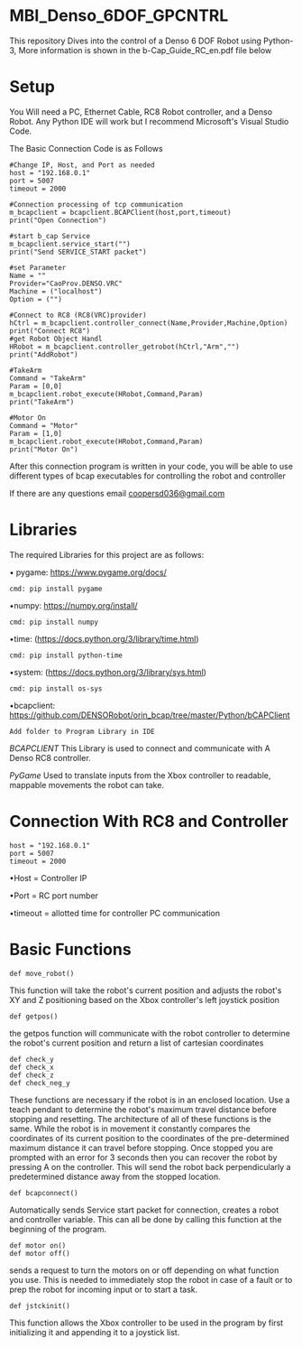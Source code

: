 # MBI_Denso_6DOF_GPCNTRL
This repository Dives into the control of a Denso 6 DOF Robot using Python-3, More information is shown in the b-Cap_Guide_RC_en.pdf file below

# Setup
You Will need a PC, Ethernet Cable, RC8 Robot controller, and a Denso Robot. Any Python IDE will work but I recommend
Microsoft's Visual Studio Code.

The Basic Connection Code is as Follows

    #Change IP, Host, and Port as needed
    host = "192.168.0.1"
    port = 5007
    timeout = 2000
    
    #Connection processing of tcp communication
    m_bcapclient = bcapclient.BCAPClient(host,port,timeout)
    print("Open Connection")
    
    #start b_cap Service
    m_bcapclient.service_start("")
    print("Send SERVICE_START packet")
    
    #set Parameter
    Name = ""
    Provider="CaoProv.DENSO.VRC"
    Machine = ("localhost")
    Option = ("")
    
    #Connect to RC8 (RC8(VRC)provider)
    hCtrl = m_bcapclient.controller_connect(Name,Provider,Machine,Option)
    print("Connect RC8")
    #get Robot Object Handl
    HRobot = m_bcapclient.controller_getrobot(hCtrl,"Arm","")
    print("AddRobot")
    
    #TakeArm
    Command = "TakeArm"
    Param = [0,0]
    m_bcapclient.robot_execute(HRobot,Command,Param)
    print("TakeArm")
    
    #Motor On
    Command = "Motor"
    Param = [1,0]
    m_bcapclient.robot_execute(HRobot,Command,Param)
    print("Motor On")

After this connection program is written in your code, you will be able to use different types of bcap executables for controlling the robot and controller

If there are any questions email coopersd036@gmail.com

# Libraries

The required Libraries for this project are as follows:

• pygame: https://www.pygame.org/docs/
    
    cmd: pip install pygame
  
•numpy: https://numpy.org/install/
    
    cmd: pip install numpy

•time: (https://docs.python.org/3/library/time.html)
    
    cmd: pip install python-time

•system: (https://docs.python.org/3/library/sys.html)
    
    cmd: pip install os-sys

•bcapclient: https://github.com/DENSORobot/orin_bcap/tree/master/Python/bCAPClient
    
    Add folder to Program Library in IDE

*BCAPCLIENT*
This Library is used to connect and communicate with A Denso RC8 controller.

*PyGame* 
Used to translate inputs from the Xbox controller to readable, mappable movements the robot can take.

# Connection With RC8 and Controller
    host = "192.168.0.1"
    port = 5007
    timeout = 2000
•Host = Controller IP

•Port = RC port number

•timeout = allotted time for controller PC communication


# Basic Functions
        
    def move_robot()
This function will take the robot's current position and adjusts the robot's XY and Z positioning based on the Xbox controller's left joystick position

    def getpos()
the getpos function will communicate with the robot controller to determine the robot's current position and return a list of cartesian coordinates

    def check_y
    def check_x
    def check_z
    def check_neg_y
These functions are necessary if the robot is in an enclosed location. Use a teach pendant to determine the robot's maximum travel distance before stopping and resetting. The architecture of all of these functions is the same. While the robot is in movement it constantly compares the coordinates of its current position to the coordinates of the pre-determined maximum distance it can travel before stopping. Once stopped you are prompted with an error for 3 seconds then you can recover the robot by pressing A on the controller. This will send the robot back perpendicularly a predetermined distance away from the stopped location. 

    def bcapconnect()
Automatically sends Service start packet for connection, creates a robot and controller variable. This can all be done by calling this function at the beginning of the program. 

    def motor on()
    def motor off()
sends a request to turn the motors on or off depending on what function you use. This is needed to immediately stop the robot in case of a fault or to prep the robot for incoming input or to start a task. 

    def jstckinit()
This function allows the Xbox controller to be used in the program by first initializing it and appending it to a joystick list.











